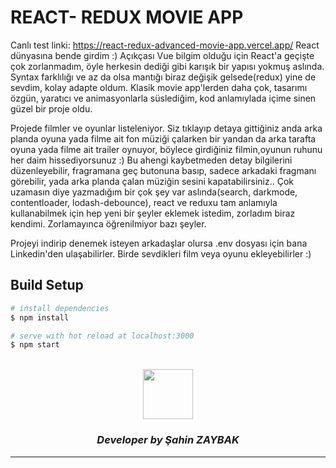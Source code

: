 # REACT- REDUX MOVIE APP
Canlı test linki: https://react-redux-advanced-movie-app.vercel.app/
React dünyasına bende girdim :) Açıkçası Vue bilgim olduğu için React'a geçişte çok zorlanmadım, öyle herkesin dediği gibi karışık bir yapısı yokmuş aslında. Syntax farklılığı ve az da olsa mantığı biraz değişik gelsede(redux) yine de sevdim, kolay adapte oldum. Klasik movie app'lerden daha çok, tasarımı özgün, yaratıcı ve animasyonlarla süslediğim, kod anlamıylada içime sinen güzel bir proje oldu.

Projede filmler ve oyunlar listeleniyor. Siz tıklayıp detaya gittiğiniz anda arka planda oyuna yada filme ait fon müziği çalarken bir yandan da arka tarafta oyuna yada filme ait trailer oynuyor, böylece girdiğiniz filmin,oyunun ruhunu her daim hissediyorsunuz :) Bu ahengi kaybetmeden detay bilgilerini düzenleyebilir, fragramana geç butonuna basıp, sadece arkadaki fragmanı görebilir, yada arka planda çalan müziğin sesini kapatabilirsiniz.. Çok uzamasın diye yazmadığım bir çok şey var aslında(search, darkmode, contentloader, lodash-debounce), react ve reduxu tam anlamıyla kullanabilmek için hep yeni bir şeyler eklemek istedim, zorladım biraz kendimi. Zorlamayınca öğrenilmiyor bazı şeyler.

Projeyi indirip denemek isteyen arkadaşlar olursa .env dosyası için bana Linkedin'den ulaşabilirler. Birde sevdikleri film veya oyunu ekleyebilirler :)

## Build Setup

```bash
# install dependencies
$ npm install

# serve with hot reload at localhost:3000
$ npm start
```

<br>
<div align="center">
  <img src="https://image.flaticon.com/teams/slug/smashicons.jpg" width="80">
  <h3><i>Developer by Şahin ZAYBAK </i></h3>
  <hr/>
</div>

